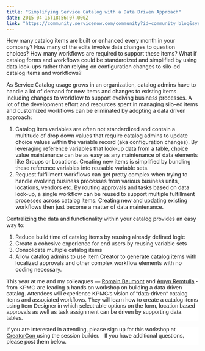 ```yaml
---
title: "Simplifying Service Catalog with a Data Driven Approach"
date: 2015-04-16T18:56:07.000Z
link: "https://community.servicenow.com/community?id=community_blog&sys_id=fa1e626ddbd0dbc01dcaf3231f96196d"
---
```

<p>How many catalog items are built or enhanced every month in your company? How many of the edits involve data changes to question choices? How many workflows are required to support these items? What if catalog forms and workflows could be standardized and simplified by using data look-ups rather than relying on configuration changes to silo-ed catalog items and workflows?</p><p></p><p>As Service Catalog usage grows in an organization, catalog admins have to handle a lot of demand for new items and changes to existing items including changes to workflow to support evolving business processes. A lot of the development effort and resources spent in managing silo-ed items and customized workflows can be eliminated by adopting a data driven approach:</p><p></p><ol style="list-style-type: decimal;"><li>Catalog Item variables are often not standardized and contain a multitude of drop down values that require catalog admins to update choice values within the variable record (aka configuration changes). By leveraging reference variables that look-up data from a table, choice value maintenance can be as easy as any maintenance of data elements like Groups or Locations. Creating new items is simplified by bundling these reference variables into reusable variable sets.</li><li>Request fulfillment workflows can get pretty complex when trying to handle evolving business processes from various business units, locations, vendors etc. By routing approvals and tasks based on data look-up, a single workflow can be reused to support multiple fulfillment processes across catalog items. Creating new and updating existing workflows then just become a matter of data maintenance.</li></ol><p></p><p>Centralizing the data and functionality within your catalog provides an easy way to:</p><ol style="list-style-type: decimal;"><li>Reduce build time of catalog items by reusing already defined logic</li><li>Create a cohesive experience for end users by reusing variable sets</li><li>Consolidate multiple catalog items</li><li>Allow catalog admins to use Item Creator to generate catalog items with localized approvals and other complex workflow elements with no coding necessary.</li></ol><p></p><p style="margin-bottom: .0001pt; background: white;"><span style="font-size: 11pt; font-family: Calibri, sans-serif;">This year at </span><a __jive_macro_name="tag" class="jive_macro_tag jive_macro" data-orig-content="creatorcon" href="javascript:;" tag="creatorcon"></a><span style="font-size: 11pt; font-family: Calibri, sans-serif;"> me and my colleagues — </span><a title="Romain Baumont" __default_attr="17817" __jive_macro_name="user" class="jive_macro_user jive_macro" data-orig-content="Romain Baumont" href="/community?id=community_user_profile&user=3692de2ddbd81fc09c9ffb651f961967">Romain Baumont</a><span style="font-size: 11pt; font-family: Calibri, sans-serif;"> and </span><a title="Amyn Remtulla" __default_attr="8492" __jive_macro_name="user" class="jive_macro_user jive_macro" data-orig-content="Amyn Remtulla" href="/community?id=community_user_profile&user=459f022ddb181fc09c9ffb651f96195a">Amyn Remtulla</a><span style="font-family: Calibri, sans-serif;"><span style="font-size: 11pt;"> - from KPMG are leading a hands on workshop on building a data driven catalog. Attendees will experience KPMG's vision of "data-driven" catalog items and associated workflows. They will learn how to create a catalog items using Item Designer in which </span><span style="font-size: 14.6666669845581px;">select-able</span><span style="font-size: 11pt;"> options on the form, location based approvals as well as task assignment can be driven by supporting data tables. </span></span></p><p></p><p style="margin-bottom: .0001pt; background: white;"><span style="font-size: 11.0pt; font-family: 'Calibri',sans-serif;">If you are interested in attending, please sign up for this workshop at </span><a _jive_internal="true" href="/community/knowledge-user-conference/knowledge15/content-programs/creatorcon"><span style="font-size: 11.0pt; font-family: 'Calibri',sans-serif;">CreatorCon </span></a><span style="font-size: 11.0pt; font-family: 'Calibri',sans-serif;">using the session builder.   If you have additional questions, please post them below.</span></p>
